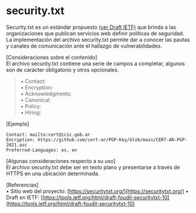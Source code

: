 # security.txt
Security.txt es un estándar propuesto [(ver Draft IETF)](https://tools.ietf.org/html/draft-foudil-securitytxt-10) que brinda a las organizaciones que publican servicios web definir políticas de seguridad. La implementación del archivo security.txt permite dar a conocer las pautas y canales de comunicación ante el hallazgo de vulnerabilidades.

[Consideraciones sobre el contenido]  
El archivo security.txt contiene una serie de campos a completar, algunos son de carácter obligatorio y otros opcionales.
> • Contact:  
> • Encryption:  
> •	Acknowledgments:  
> •	Canonical:  
> •	Policy:  
> •	Hiring:  

[Ejemplo]

```
Contact: mailto:cert@icic.gob.ar
Encryption: https://github.com/cert-ar/PGP-Key/blob/main/CERT-AR-PGP-2021.asc
Preferred-Languages: es, en
```
[Algunas consideraciones respecto a su uso]  
El archivo security.txt debe ser en texto plano y presentarse a través de HTTPS en una ubicación determinada.

[Referencias]  
• Sitio web del proyecto:  [https://securitytxt.org/](https://securitytxt.org/)
• Draft en IETF:  [https://tools.ietf.org/html/draft-foudil-securitytxt-10](https://tools.ietf.org/html/draft-foudil-securitytxt-10)
